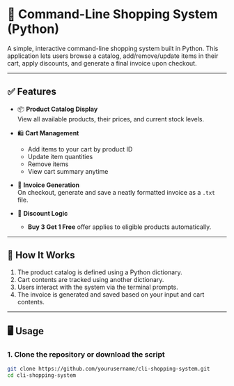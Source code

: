 # 🛒 Command-Line Shopping System (Python)

A simple, interactive command-line shopping system built in Python. This application lets users browse a catalog, add/remove/update items in their cart, apply discounts, and generate a final invoice upon checkout.

---

## ✅ Features

- 📦 **Product Catalog Display**  
  View all available products, their prices, and current stock levels.

- 🛍️ **Cart Management**  
  - Add items to your cart by product ID  
  - Update item quantities  
  - Remove items  
  - View cart summary anytime

- 🧾 **Invoice Generation**  
  On checkout, generate and save a neatly formatted invoice as a `.txt` file.

- 💸 **Discount Logic**  
  - **Buy 3 Get 1 Free** offer applies to eligible products automatically.

---

## 🧠 How It Works

1. The product catalog is defined using a Python dictionary.
2. Cart contents are tracked using another dictionary.
3. Users interact with the system via the terminal prompts.
4. The invoice is generated and saved based on your input and cart contents.

---

## 🖥️ Usage

### 1. Clone the repository or download the script

```bash
git clone https://github.com/yourusername/cli-shopping-system.git
cd cli-shopping-system
